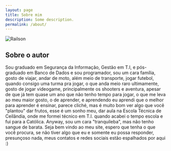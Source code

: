 ```yaml
---
layout: page
title: Sobre mim
description: Some description.
permalink: /about/
---
```


<img itemprop="image" class="img-rounded" src="http://ap.imagensbrasil.org/images/2017/10/13/16425962_1363578007028078_3393532110574117113_n85133d2b34878cb7.jpg" alt="Railson">

## Sobre o autor

Sou graduado em Segurança da Informação, Gestão em T.I, e pós-graduado em Banco de Dados e sou programador, sou um cara família, gosto de viajar, andar de moto, além meio de transporte, jogar futebol, quando consigo uma turma pra jogar, o que anda meio raro ultimamente, gosto de jogar videogame, principalmente os shooters e aventura, apesar de que já tem quase um ano que não tenho tempo para jogar, o que me leva ao meu maior gosto, o de aprender, e aprendendo eu aprendi que o melhor para aprender é ensinar, parece cliché, mas é muito bom ver algo que você "plantou" dar frutos, esse é um sonho meu, dar aula na Escola Técnica de Ceilândia, onde me formei técnico em T.I. quando acabei o tempo escola e fui para a Católica. Anyway, sou um cara "tranquileba", mas não tenho sangue de barata. Seja bem vindo ao meu site, espero que tenha o que você procura, se não tiver algo que eu e somente eu possa responder, presunçoso nada, meus contatos e redes sociais estão espalhados por aqui :)
